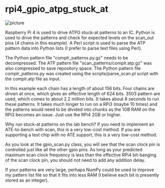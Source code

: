 # rpi4_gpio_atpg_stuck_at
![picture](https://www.zdnet.com/a/img/resize/58bca0c2ec5b1cf450706bd19023b7ee7ccd73d5/2021/06/11/a419ab3e-428b-40fa-b554-02a18831fce3/raspberry-pi-4-model-b-header.jpg?auto=webp&width=768)

Raspberry Pi 4 is used to drive ATPG stuck-at patterns to an IC. Python is used to drive the patterns and check for expected levels on the scan_out pins (4 chains in this example). A Perl script is used to parse the ATP pattern data into Python lists (I prefer to parse text files using Perl).

The Python pattern file "complr_patterns.py.gz" needs to be decompressed. The ATP pattern file "scan_patterns/complr.atp.gz" was also compressed to save repository space. The Python pattern file complr_patterns.py was created using the scripts/parse_scan.pl script with the complr.atp file as input.

In this example each chain has a length of about 156 bits. Four chains are driven at once, which gives an effective length of 624 bits. 3503 pattern are used, which comes to about 2.2 million bits. It takes about 8 seconds to run these patterns. It takes much longer to run on a RPi3 (maybe 10 times) and the patterns would need to be divided into chunks as the 1GB RAM on the RPi3 becomes an issue. Just use the RPi4 2GB or higher.

Why run stuck-at patterns on the lab bench? If you need to implement an ATE-to-bench with scan, this is a very low-cost method. If you are supporting a test chip with no ATE support, this is a very low-cost method.

As you look at the gpio_scan.py class, you will see that the scan clock pin is controlled just like all the other gpio pins. As long as your predicted maximum scan clock frequency is less than the effective RPi4 bit-banging of the scan clock pin, you should not need to add any addition delay.

If your patterns are very large, perhaps NumPy could be used to improve my pattern list file so that it fits into less RAM (I believe each bit is presently stored as an integer).
